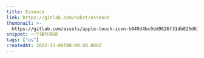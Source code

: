 ```yaml
---
title: Essence
link: https://gitlab.com/nakst/essence
thumbnail: >-
  https://gitlab.com/assets/apple-touch-icon-b049d4bc0dd9626f31db825d61880737befc7835982586d015bded10b4435460.png
snippet: 一个操作系统
tags: ["os"]
createdAt: 2022-12-08T00:00:00.000Z
---
```

